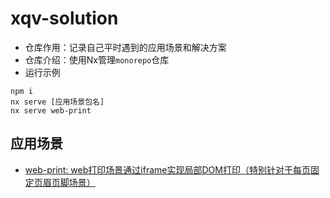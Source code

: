 # xqv-solution
- 仓库作用：记录自己平时遇到的应用场景和解决方案
- 仓库介绍：使用Nx管理`monorepo`仓库
- 运行示例
```shell
npm i
nx serve [应用场景包名]
nx serve web-print
```
## 应用场景
- [web-print: web打印场景通过iframe实现局部DOM打印（特别针对于每页固定页眉页脚场景）](./packages/web-print/README.md)
